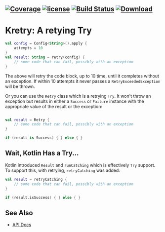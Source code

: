 [![Coverage](https://codecov.io/gh/nwillc/kretry/branch/master/graphs/badge.svg?branch=master)](https://codecov.io/gh/nwillc/kretry)
[![license](https://img.shields.io/github/license/nwillc/kretry.svg)](https://tldrlegal.com/license/-isc-license)
[![Build Status](https://github.com/nwillc/kretry/workflows/CICD/badge.svg)](https://github.com/nwillc/kretry/actions?query=workflow%3ACICD)
[![Download](https://api.bintray.com/packages/nwillc/maven/kretry/images/download.svg)](https://bintray.com/nwillc/maven/kretry/_latestVersion)
------
# Kretry: A retying Try

```kotlin
val config = Config<String>().apply {
    attempts = 10
}
val result: String = retry(config) {
    // some code that can fail, possibly with an exception
}
```

The above will retry the code block, up to 10 time, until it completes without an exception. If within 10 attempts
it never passes a `RetryExceededException` will be thrown.

Or you can use the `Retry` class which is a retrying `Try`. It won't throw an exception but results in either a `Success`
or `Failure` instance with the appropriate value of the result or the exception:

```kotlin

val result = Retry {
    // some code that can fail, possibly with an exception
}

if (result is Success) { } else { }

```

## Wait, Kotlin Has a Try...

Kotlin introduced `Result` and `runCatching` which is effectively `Try` support.  To support this, with retrying,
`retryCatching` was added:

```kotlin
val result = retryCatching {
    // some code that can fail, possibly with an exception
}

if (result.isSuccess) { } else { }

```

## See Also

- [API Docs](https://nwillc.github.io/kretry/dokka/kretry)
